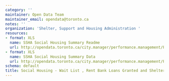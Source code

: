 ```yaml
---
category: ''
maintainer: Open Data Team
maintainer_email: opendata@toronto.ca
notes: ''
organization: 'Shelter, Support and Housing Administration '
resources:
- format: XLS
  name: SSHA Social Housing Summary Readme
  url: http://opendata.toronto.ca/city.manager/performance.management/PM_SocialHousingWaitLoansandUseSummaryReadme.xls
- format: XLS
  name: SSHA Social Housing Summary Data
  url: http://opendata.toronto.ca/city.manager/performance.management/PM_SSHA.xls
schema: default
title: Social Housing - Wait List , Rent Bank Loans Granted and Shelter Use Summary
---
```

